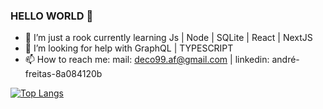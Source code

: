 ### HELLO WORLD 👋

- 🌱 I’m just a rook currently learning Js | Node | SQLite | React | NextJS
- 🤔 I’m looking for help with GraphQL | TYPESCRIPT
- 📫 How to reach me: mail: deco99.af@gmail.com | linkedin: andré-freitas-8a084120b

[![Top Langs](https://github-readme-stats.vercel.app/api/top-langs/?username=andredefreitas&layout=compact)](https://github.com/andredefreitas/github-readme-stats)

